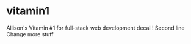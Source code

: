 # vitamin1
Allison's Vitamin #1 for full-stack web development decal !
Second line
Change more stuff
